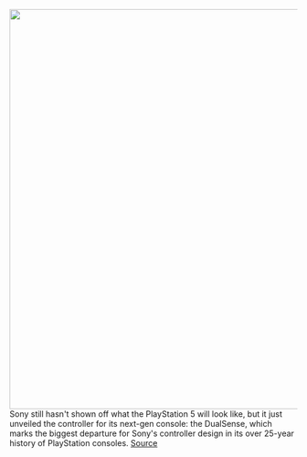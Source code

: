 <img src='https://cdn.vox-cdn.com/uploads/chorus_asset/file/11490453/a-01.0.png' width='700px' /><br/>
Sony still hasn't shown off what the PlayStation 5 will look like, but it just unveiled the controller for its next-gen console: the DualSense, which marks the biggest departure for Sony's controller design in its over 25-year history of PlayStation consoles.
<a href='https://www.theverge.com/circuitbreaker/2020/4/7/21212722/sony-dualsense-controller-playstation-5-ps5-announcement-hardware'> Source <a/>